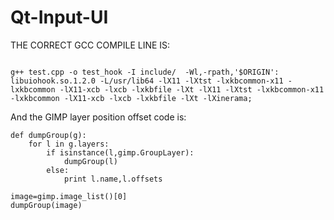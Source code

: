 # Qt-Input-UI

THE CORRECT GCC COMPILE LINE IS:

```

g++ test.cpp -o test_hook -I include/  -Wl,-rpath,'$ORIGIN': libuiohook.so.1.2.0 -L/usr/lib64 -lX11 -lXtst -lxkbcommon-x11 -lxkbcommon -lX11-xcb -lxcb -lxkbfile -lXt -lX11 -lXtst -lxkbcommon-x11 -lxkbcommon -lX11-xcb -lxcb -lxkbfile -lXt -lXinerama;

```

And the GIMP layer position offset code is:

```
def dumpGroup(g):
    for l in g.layers:
        if isinstance(l,gimp.GroupLayer):
            dumpGroup(l)
        else:
            print l.name,l.offsets

image=gimp.image_list()[0]
dumpGroup(image)
```
